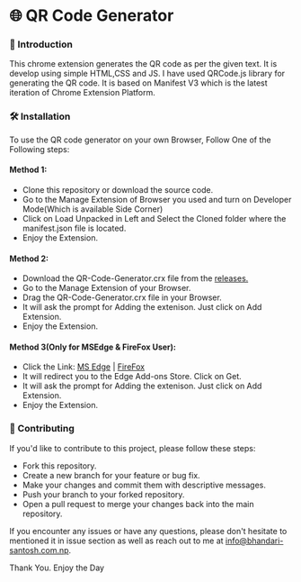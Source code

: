 # 🌐 QR Code Generator
### 🙂 Introduction
This chrome extension generates the QR code as per the given text. It is develop using simple HTML,CSS and JS. I have used QRCode.js library for generating the QR code. It is based on Manifest V3 which is the latest iteration of Chrome Extension Platform.

### 🛠 Installation
To use the QR code generator on your own Browser, Follow One of the Following steps:
#### Method 1:
- Clone this repository or download the source code.
- Go to the Manage Extension of Browser you used and turn on Developer Mode(Which is available Side Corner)
- Click on Load Unpacked in Left and Select the Cloned folder where the manifest.json file is located.
- Enjoy the Extension.
#### Method 2:
- Download the QR-Code-Generator.crx file from the <a href="https://github.com/santoshvandari/QR-Code-Generator/releases">releases.</a>
- Go to the Manage Extension of your Browser.
- Drag the QR-Code-Generator.crx file in your Browser.
- It will ask the prompt for Adding the extenison. Just click on Add Extension.
- Enjoy the Extension.

#### Method 3(Only for MSEdge & FireFox User):
- Click the Link: <a href="https://microsoftedge.microsoft.com/addons/detail/qr-code-generator/apjmlllbijnbhlekjeafbdhfkijhbjck">MS Edge</a> | <a href="https://addons.mozilla.org/en-US/firefox/addon/qrgenerator/">FireFox</a>
- It will redirect you to the Edge Add-ons Store. Click on Get.
- It will ask the prompt for Adding the extenison. Just click on Add Extension.
- Enjoy the Extension.

### 🤝 Contributing
If you'd like to contribute to this project, please follow these steps:
- Fork this repository.
- Create a new branch for your feature or bug fix.
- Make your changes and commit them with descriptive messages.
- Push your branch to your forked repository.
- Open a pull request to merge your changes back into the main repository.

If you encounter any issues or have any questions, please don't hesitate to mentioned it in issue section as well as reach out to me at  info@bhandari-santosh.com.np.
<p>Thank You. Enjoy the Day</p>
